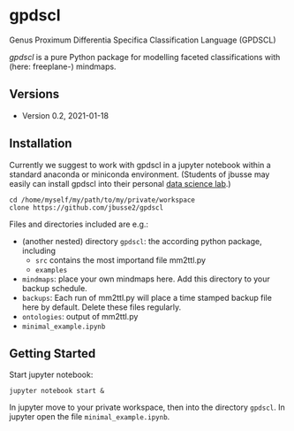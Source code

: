# gpdscl

Genus Proximum Differentia Specifica Classification Language (GPDSCL)

*gpdscl* is a pure Python package for modelling faceted classifications with (here: freeplane-) mindmaps. 

## Versions

* Version 0.2, 2021-01-18

## Installation

Currently we suggest to work with gpdscl in a jupyter notebook within a standard anaconda or miniconda environment. (Students of jbusse may easily can install gpdscl into their personal [data science lab](http://jbusse.de/dsci-lab/).)

    cd /home/myself/my/path/to/my/private/workspace
    clone https://github.com/jbusse2/gpdscl


Files and directories included are e.g.:

* (another nested) directory `gpdscl`: the according python package, including
   * `src` contains the most importand file mm2ttl.py 
   * `examples`
*  `mindmaps`: place your own mindmaps here. Add this directory to your backup schedule.
* `backups`:  Each run of mm2ttl.py will place a time stamped backup file here by default. Delete these files regularly.
* `ontologies`: output of mm2ttl.py
* `minimal_example.ipynb`

## Getting Started

Start jupyter notebook:

    jupyter notebook start &

In jupyter move to your private workspace, then into the directory `gpdscl`.  In jupyter open the file `minimal_example.ipynb`.






